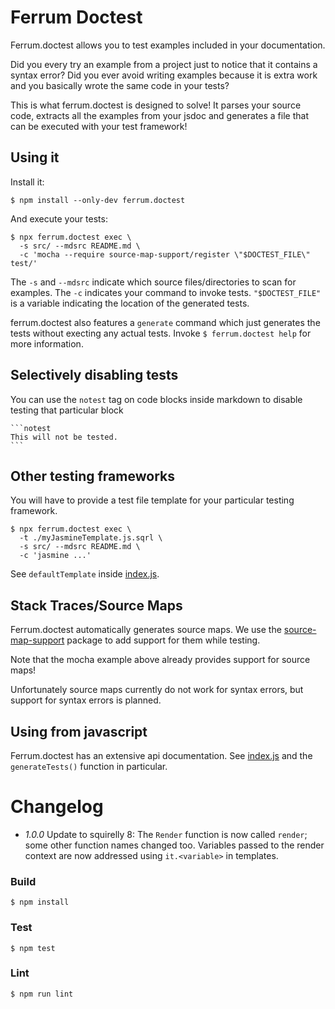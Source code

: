 <a name="ferrum"></a>
# Ferrum Doctest

Ferrum.doctest allows you to test examples included in your documentation.

Did you every try an example from a project just to notice that it contains a syntax error?
Did you ever avoid writing examples because it is extra work and you basically wrote the same code in your tests?

This is what ferrum.doctest is designed to solve! It parses your source code, extracts all the examples from your
jsdoc and generates a file that can be executed with your test framework!

## Using it

Install it:

```shell,notest
$ npm install --only-dev ferrum.doctest
```

And execute your tests:

```shell,notest
$ npx ferrum.doctest exec \
  -s src/ --mdsrc README.md \
  -c 'mocha --require source-map-support/register \"$DOCTEST_FILE\" test/'
```

The `-s` and `--mdsrc` indicate which source files/directories to scan for examples.
The `-c` indicates your command to invoke tests. `"$DOCTEST_FILE"` is a variable indicating
the location of the generated tests.

ferrum.doctest also features a `generate` command which just generates the tests without
execting any actual tests. Invoke `$ ferrum.doctest help` for more information.

## Selectively disabling tests

You can use the `notest` tag on code blocks inside markdown to disable
testing that particular block

~~~notest
```notest
This will not be tested.
```
~~~

## Other testing frameworks

You will have to provide a test file template for your particular testing framework.

```notest
$ npx ferrum.doctest exec \
  -t ./myJasmineTemplate.js.sqrl \
  -s src/ --mdsrc README.md \
  -c 'jasmine ...'
```

See `defaultTemplate` inside [index.js](./blob/master/index.js).

## Stack Traces/Source Maps

Ferrum.doctest automatically generates source maps. We use the [source-map-support](https://github.com/evanw/node-source-map-support)
package to add support for them while testing.

Note that the mocha example above already provides support for source maps!

Unfortunately source maps currently do not work for syntax errors, but support
for syntax errors is planned.

## Using from javascript

Ferrum.doctest has an extensive api documentation. See [index.js](./blob/master/index.js)
and the `generateTests()` function in particular.

# Changelog

- *1.0.0* Update to squirelly 8: The `Render` function is now called `render`; some other function names changed too. Variables passed to the render context are now addressed using `it.<variable>` in templates.

<a name="build"></a>
### Build

```bash,notest
$ npm install
```

<a name="test"></a>
### Test

```bash,notest
$ npm test
```

<a name="lint"></a>
### Lint

```bash,notest
$ npm run lint
```
